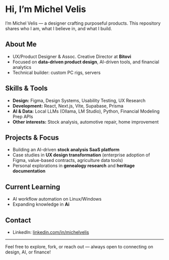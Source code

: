 # Hi, I’m Michel Velis

I’m Michel Velis — a designer crafting purposeful products. This repository shares who I am, what I believe in, and what I build.

## About Me
- UX/Product Designer & Assoc. Creative Director at **Bitovi**  
- Focused on **data-driven product design**, AI-driven tools, and financial analytics  
- Technical builder: custom PC rigs, servers

## Skills & Tools
- **Design:** Figma, Design Systems, Usability Testing, UX Research  
- **Development:** React, Next.js, Vite, Supabase, Prisma  
- **AI & Data:** Local LLMs (Ollama, LM Studio), Python, Financial Modeling Prep APIs  
- **Other interests:** Stock analysis, automotive repair, home improvement  

## Projects & Focus
- Building an AI-driven **stock analysis SaaS platform**  
- Case studies in **UX design transformation** (enterprise adoption of Figma, value-based contracts, agriculture data tools)  
- Personal explorations in **genealogy research** and **heritage documentation**  

## Current Learning
- AI workflow automation on Linux/Windows  
- Expanding knowledge in **Ai**  

## Contact
- LinkedIn: [linkedin.com/in/michelvelis](https://linkedin.com/in/michelvelis)  

---

Feel free to explore, fork, or reach out — always open to connecting on design, AI, or finance!
